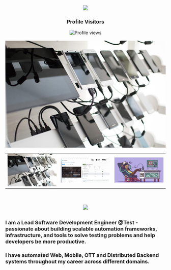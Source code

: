 <div align="center">
  <img src="https://media.giphy.com/media/hvRJCLFzcasrR4ia7z/giphy.gif" width="40px" />
  <h3>Profile Visitors</h3>
  <img src="https://komarev.com/ghpvc/?username=rdhandapani88&color=blue&style=flat-square" alt="Profile views" />
</div>
<br>

<img src="https://github.com/rdhandapani88/rdhandapani88/blob/main/MobileCloud.jpg" alt="Test Automation in On premises Mobile Cloud">

<table align="center">
  <tr>
    <td><img src="https://github.com/rdhandapani88/rdhandapani88/blob/main/MobileCloud.jpg" width="300"/></td>
    <td><img src="https://github.com/rdhandapani88/rdhandapani88/blob/main/img1.png" width="300"/></td>
    <td><img src="https://github.com/rdhandapani88/rdhandapani88/blob/main/img2.png" width="300"/></td>
  </tr>
</table>




<h1 align="center">
    <img src="https://readme-typing-svg.herokuapp.com/?font=Inter&size=48&center=true&vCenter=true&width=500&height=70&color=4493F8&duration=4000&lines=Hi+There!+👋;+I'm+Dhandapani+!;" />
</h1>

### I am a Lead Software Development Engineer @Test - passionate about building scalable automation frameworks, infrastructure, and tools to solve testing problems and help developers be more productive.
### I have automated Web, Mobile, OTT and Distributed Backend systems throughout my career across different domains.
